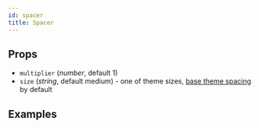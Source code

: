 ```yaml
---
id: spacer
title: Spacer
---
```

## Props
- `multiplier` (_number_, default 1)
- `size` (_string_, default medium) - one of theme sizes, [base theme spacing](../Theme.md#spacing) by default

## Examples

```jsx

```
